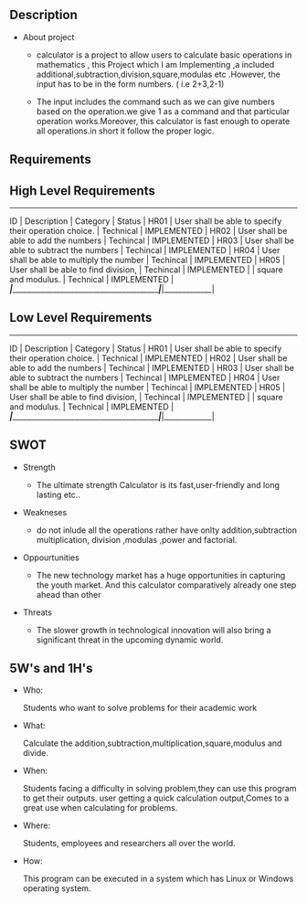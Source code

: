 ## Description

* About project

  * calculator is a project to allow users to calculate basic operations in mathematics , this Project which I am Implementing ,a included additional,subtraction,division,square,modulas etc .However, the input has to be in the form numbers.
  ( i.e 2+3,2-1)

  * The input includes the command such as we can give numbers based on the operation.we give 1 as a  command and that particular operation works.Moreover, this calculator is fast enough to operate all operations.in short it follow the proper logic. 

## Requirements

## High Level Requirements
________________________________________________________________________________________
ID	 | Description                                            |	Category  |	Status      |
HR01 |	User shall be able to specify their operation choice. | Technical |	IMPLEMENTED |
HR02 |	User shall be able to add the numbers	                | Techincal |	IMPLEMENTED |
HR03 |	User shall be able to subtract the numbers            | Techincal |	IMPLEMENTED |
HR04 |	User shall be able to multiply the number             | Techincal |	IMPLEMENTED |
HR05 |	User shall be able to find division,                  | Techincal |	IMPLEMENTED |
     |   square and modulus.                                  | Technical |	IMPLEMENTED |
_____|________________________________________________________|___________|_____________|
   
                          
## Low Level Requirements
________________________________________________________________________________________
ID	 | Description                                            |	Category  |	Status      |
HR01 |	User shall be able to specify their operation choice. | Technical |	IMPLEMENTED |
HR02 |	User shall be able to add the numbers	                | Techincal |	IMPLEMENTED |
HR03 |	User shall be able to subtract the numbers            | Techincal |	IMPLEMENTED |
HR04 |	User shall be able to multiply the number             | Techincal |	IMPLEMENTED |
HR05 |	User shall be able to find division,                  | Techincal |	IMPLEMENTED |
     |   square and modulus.                                  | Technical |	IMPLEMENTED |
_____|________________________________________________________|___________|_____________|


## SWOT
  * Strength
    * The ultimate strength Calculator is its fast,user-friendly and long lasting etc..

  * Weakneses

     * do not inlude all the operations rather have onlty addition,subtraction multiplication, division ,modulas ,power and factorial.

  * Oppourtunities

     * The new technology market has a huge opportunities in capturing the youth market. And this calculator comparatively already   one step ahead than other

  * Threats

     * The slower growth in technological innovation will also bring a significant threat in the upcoming dynamic world.


## 5W's and 1H's

  * Who:

    Students who want to solve  problems for their academic work
   

  * What:

    Calculate the addition,subtraction,multiplication,square,modulus and divide.

  * When:

    Students facing a difficulty in solving problem,they can use this program to get their outputs.
    user getting a quick calculation output,Comes to a great use when calculating for problems.

  * Where:

    Students, employees and researchers all over the world.

  * How:

    This program can be executed in a system which has Linux or Windows operating system.
    